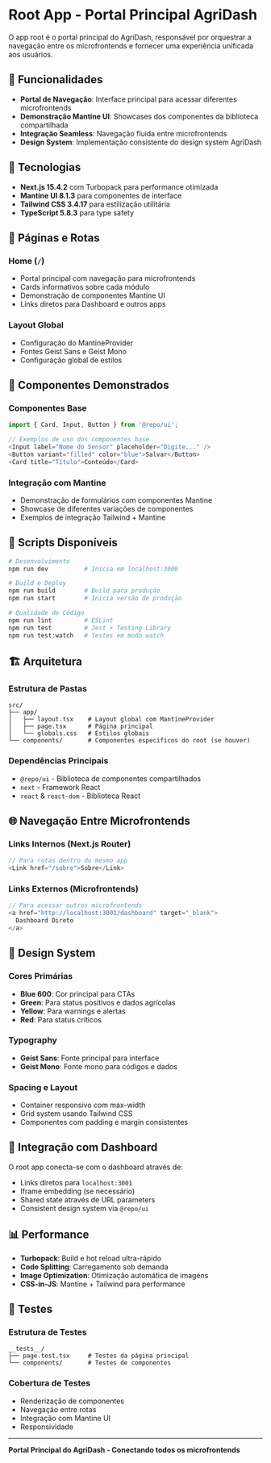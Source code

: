 # Root App - Portal Principal AgriDash

O app root é o portal principal do AgriDash, responsável por orquestrar a navegação entre os microfrontends e fornecer uma experiência unificada aos usuários.

## 🎯 Funcionalidades

- **Portal de Navegação**: Interface principal para acessar diferentes microfrontends
- **Demonstração Mantine UI**: Showcases dos componentes da biblioteca compartilhada
- **Integração Seamless**: Navegação fluida entre microfrontends
- **Design System**: Implementação consistente do design system AgriDash

## 🚀 Tecnologias

- **Next.js 15.4.2** com Turbopack para performance otimizada
- **Mantine UI 8.1.3** para componentes de interface
- **Tailwind CSS 3.4.17** para estilização utilitária
- **TypeScript 5.8.3** para type safety

## 📱 Páginas e Rotas

### Home (`/`)

- Portal principal com navegação para microfrontends
- Cards informativos sobre cada módulo
- Demonstração de componentes Mantine UI
- Links diretos para Dashboard e outros apps

### Layout Global

- Configuração do MantineProvider
- Fontes Geist Sans e Geist Mono
- Configuração global de estilos

## 🧩 Componentes Demonstrados

### Componentes Base

```typescript
import { Card, Input, Button } from '@repo/ui';

// Exemplos de uso dos componentes base
<Input label="Nome do Sensor" placeholder="Digite..." />
<Button variant="filled" color="blue">Salvar</Button>
<Card title="Título">Conteúdo</Card>
```

### Integração com Mantine

- Demonstração de formulários com componentes Mantine
- Showcase de diferentes variações de componentes
- Exemplos de integração Tailwind + Mantine

## 🔧 Scripts Disponíveis

```bash
# Desenvolvimento
npm run dev          # Inicia em localhost:3000

# Build e Deploy
npm run build        # Build para produção
npm run start        # Inicia versão de produção

# Qualidade de Código
npm run lint         # ESLint
npm run test         # Jest + Testing Library
npm run test:watch   # Testes em modo watch
```

## 🏗️ Arquitetura

### Estrutura de Pastas

```
src/
├── app/
│   ├── layout.tsx    # Layout global com MantineProvider
│   ├── page.tsx      # Página principal
│   └── globals.css   # Estilos globais
└── components/       # Componentes específicos do root (se houver)
```

### Dependências Principais

- `@repo/ui` - Biblioteca de componentes compartilhados
- `next` - Framework React
- `react` & `react-dom` - Biblioteca React

## 🌐 Navegação Entre Microfrontends

### Links Internos (Next.js Router)

```typescript
// Para rotas dentro do mesmo app
<Link href="/sobre">Sobre</Link>
```

### Links Externos (Microfrontends)

```typescript
// Para acessar outros microfrontends
<a href="http://localhost:3001/dashboard" target="_blank">
  Dashboard Direto
</a>
```

## 🎨 Design System

### Cores Primárias

- **Blue 600**: Cor principal para CTAs
- **Green**: Para status positivos e dados agrícolas
- **Yellow**: Para warnings e alertas
- **Red**: Para status críticos

### Typography

- **Geist Sans**: Fonte principal para interface
- **Geist Mono**: Fonte mono para códigos e dados

### Spacing e Layout

- Container responsivo com max-width
- Grid system usando Tailwind CSS
- Componentes com padding e margin consistentes

## 🔗 Integração com Dashboard

O root app conecta-se com o dashboard através de:

- Links diretos para `localhost:3001`
- Iframe embedding (se necessário)
- Shared state através de URL parameters
- Consistent design system via `@repo/ui`

## 📊 Performance

- **Turbopack**: Build e hot reload ultra-rápido
- **Code Splitting**: Carregamento sob demanda
- **Image Optimization**: Otimização automática de imagens
- **CSS-in-JS**: Mantine + Tailwind para performance

## 🧪 Testes

### Estrutura de Testes

```
__tests__/
├── page.test.tsx     # Testes da página principal
└── components/       # Testes de componentes
```

### Cobertura de Testes

- Renderização de componentes
- Navegação entre rotas
- Integração com Mantine UI
- Responsividade

---

**Portal Principal do AgriDash - Conectando todos os microfrontends**
